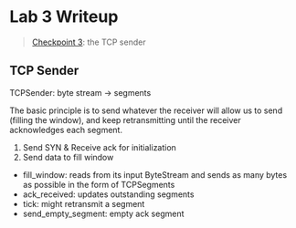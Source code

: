 # Lab 3 Writeup

> [Checkpoint 3](https://cs144.github.io/assignments/lab3.pdf):
> the TCP sender

## TCP Sender

TCPSender: byte stream -> segments

The basic principle is to send whatever the receiver will allow us to send
(filling the window), and keep retransmitting until the receiver acknowledges
each segment.

1. Send SYN & Receive ack for initialization
2. Send data to fill window

* fill_window: reads from its input ByteStream and sends as many bytes as
  possible in the form of TCPSegments
* ack_received: updates outstanding segments
* tick: might retransmit a segment
* send_empty_segment: empty ack segment
